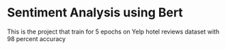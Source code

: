 # Sentiment Analysis using Bert
This is the project that train for 5 epochs on Yelp hotel reviews dataset with 98 percent accuracy 
